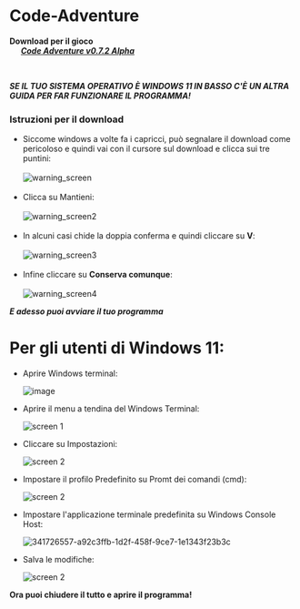 # Code-Adventure
<p><b>Download per il gioco<br/>
&nbsp  &nbsp  &nbsp  <i><a href="https://github.com/albertomostarda/Code-Adventure/releases/download/v0.7.2-alpha/Code_Adv_v0.7.2A.exe">Code Adventure v0.7.2 Alpha</a></i></b></p>
<br/><p><b><i>SE IL TUO SISTEMA OPERATIVO È WINDOWS 11 IN BASSO C'È UN ALTRA GUIDA PER FAR FUNZIONARE IL PROGRAMMA!</i></b></p>
<h3>Istruzioni per il download</h3>
  <ul>
    <li>Siccome windows a volte fa i capricci, può segnalare il download come pericoloso e quindi vai con il cursore sul download e clicca sui tre puntini:<br/><br/>
        <img src="https://github.com/albertomostarda/Code-Adventure/assets/167896436/5d8e1e9c-94c0-46f6-88eb-fdf25e115d6e" alt="warning_screen"></li><br/>
    <li>Clicca su Mantieni:<br/><br/>
      <img src="https://github.com/albertomostarda/Code-Adventure/assets/167896436/fe7b3682-8c8c-449e-a23b-98789e726987" alt="warning_screen2"></li><br/>
    <li>In alcuni casi chide la doppia conferma e quindi cliccare su <b>V</b>:<br/><br/>
      <img src="https://github.com/albertomostarda/Code-Adventure/assets/167896436/c90e8457-f713-4868-8dc0-c34eee6adac7" alt="warning_screen3">
    </li> <br/>
    <li>Infine cliccare su <b>Conserva comunque</b>:<br/><br/>
      <img src="https://github.com/albertomostarda/Code-Adventure/assets/167896436/4b841869-a257-4298-93f2-84f45c7ac906" alt="warning_screen4">
    </li>
  </ul>
  <p><b><i>E adesso puoi avviare il tuo programma</i></b></p>

# Per gli utenti di Windows 11:
- Aprire Windows terminal:
  
  ![image](https://github.com/albertomostarda/Code-Adventure/assets/167896436/4eab1d2c-3b7d-4830-90a3-dc07bc939939)
  
- Aprire il menu a tendina del Windows Terminal:
  
  ![screen 1](https://github.com/albertomostarda/Code-Adventure/assets/167896436/a0502bf2-abb8-4e1b-afc8-8fc28d6c2500)

- Cliccare su Impostazioni:

  ![screen 2](https://github.com/albertomostarda/Code-Adventure/assets/167896436/fd84b959-e8eb-49a6-bf03-a1927c99a5d0)

- Impostare il profilo Predefinito su Promt dei comandi (cmd):

  ![screen 2](https://github.com/albertomostarda/Code-Adventure/assets/167896436/b956e0eb-9f17-4382-b975-392aa89af864)

- Impostare l'applicazione terminale predefinita su Windows Console Host:
  
  ![341726557-a92c3ffb-1d2f-458f-9ce7-1e1343f23b3c](https://github.com/albertomostarda/Code-Adventure/assets/167896436/dd548f97-20af-4f42-8acf-697862b80377)

- Salva le modifiche:

  ![screen 2](https://github.com/albertomostarda/Code-Adventure/assets/167896436/01824a14-9f59-4891-87a2-9087a4523401)

**Ora puoi chiudere il tutto e aprire il programma!**
